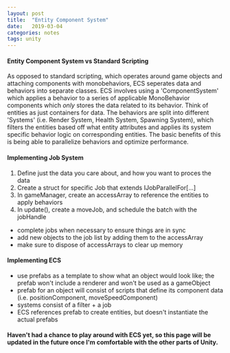 ```yaml
---
layout: post
title:  "Entity Component System"
date:   2019-03-04
categories: notes
tags: unity
---
```


#### Entity Component System vs Standard Scripting
As opposed to standard scripting, which operates around game objects and attaching components with monobehaviors, ECS seperates data and behaviors into separate classes.  ECS involves using a 'ComponentSystem' which applies a behavior to a series of applicable MonoBehavior components which *only* stores the data related to its behavior.  Think of entities as just containers for data.  The behaviors are split into different 'Systems' (i.e. Render System, Health System, Spawning System), which filters the entities based off what entity attributes and applies its system specific behavior logic on corresponding entities.  The basic benefits of this is being able to parallelize behaviors and optimize performance.

#### Implementing Job System
1. Define just the data you care about, and how you want to proces the data
2. Create a struct for specific Job that extends IJobParallelFor[...]
3. In gameManager, create an accessArray to reference the entities to apply behaviors
4. In update(), create a moveJob, and schedule the batch with the jobHandle
* complete jobs when necessary to ensure things are in sync
* add new objects to the job list by adding them to the accessArray
* make sure to dispose of accessArrays to clear up memory

#### Implementing ECS
* use prefabs as a template to show what an object would look like; the prefab won't include a renderer and won't be used as a gameObject
* prefab for an object will consist of scripts that define its component data (i.e. positionComponent, moveSpeedComponent)
* systems consist of a filter + a job
* ECS references prefab to create entities, but doesn't instantiate the actual prefabs


#### Haven't had a chance to play around with ECS yet, so this page will be updated in the future once I'm comfortable with the other parts of Unity.